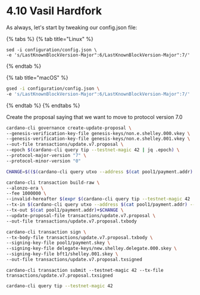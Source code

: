 # 4.10 Vasil Hardfork

As always, let's start by tweaking our config.json file:

{% tabs %}
{% tab title="Linux" %}
```
sed -i configuration/config.json \
-e 's/LastKnownBlockVersion-Major":6/LastKnownBlockVersion-Major":7/'
```
{% endtab %}

{% tab title="macOS" %}
```bash
gsed -i configuration/config.json \
-e 's/LastKnownBlockVersion-Major":6/LastKnownBlockVersion-Major":7/'
```
{% endtab %}
{% endtabs %}

Create the proposal saying that we want to move to protocol version 7.0

```bash
cardano-cli governance create-update-proposal \
--genesis-verification-key-file genesis-keys/non.e.shelley.000.vkey \
--genesis-verification-key-file genesis-keys/non.e.shelley.001.vkey \
--out-file transactions/update.v7.proposal \
--epoch $(cardano-cli query tip --testnet-magic 42 | jq .epoch) \
--protocol-major-version "7" \
--protocol-minor-version "0" 
```

```bash
CHANGE=$(($(cardano-cli query utxo --address $(cat pool1/payment.addr) --testnet-magic 42 --out-file  /dev/stdout | jq -cs '.[0] | to_entries | .[] | .value.value.lovelace') - 1000000))
```

```bash
cardano-cli transaction build-raw \
--alonzo-era \
--fee 1000000 \
--invalid-hereafter $(expr $(cardano-cli query tip --testnet-magic 42 | jq .slot) + 1000) \
--tx-in $(cardano-cli query utxo --address $(cat pool1/payment.addr) --testnet-magic 42 --out-file  /dev/stdout | jq -r 'keys[]') \
--tx-out $(cat pool1/payment.addr)+$CHANGE \
--update-proposal-file transactions/update.v7.proposal \
--out-file transactions/update.v7.proposal.txbody
```

```bash
cardano-cli transaction sign \
--tx-body-file transactions/update.v7.proposal.txbody \
--signing-key-file pool1/payment.skey \
--signing-key-file delegate-keys/new.shelley.delegate.000.skey \
--signing-key-file bft1/shelley.001.skey \
--out-file transactions/update.v7.proposal.txsigned
```

```
cardano-cli transaction submit --testnet-magic 42 --tx-file transactions/update.v7.proposal.txsigned
```

```bash
cardano-cli query tip --testnet-magic 42
```
